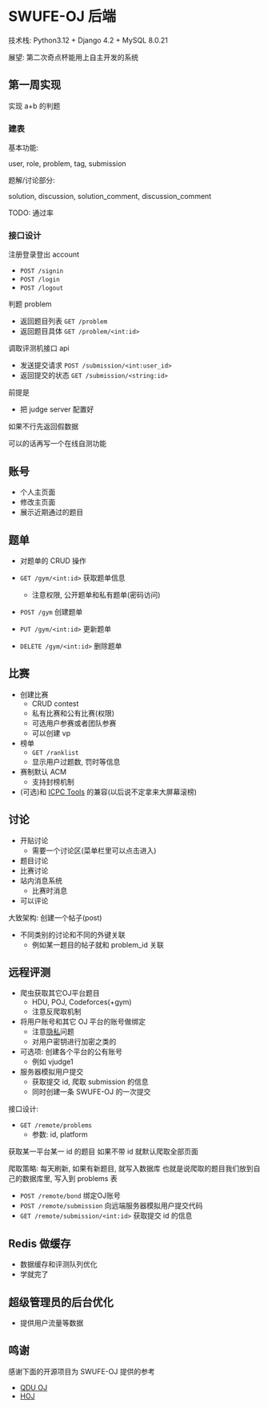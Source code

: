 # SWUFE-OJ 后端

技术栈: Python3.12 + Django 4.2 + MySQL 8.0.21

展望: 第二次奇点杯能用上自主开发的系统

## 第一周实现

实现 a+b 的判题

### 建表

基本功能:

user, role, problem, tag, submission

题解/讨论部分:

solution, discussion, solution_comment, discussion_comment

TODO: 通过率

### 接口设计

注册登录登出 account

- `POST /signin`
- `POST /login`
- `POST /logout`

判题 problem

- 返回题目列表 `GET /problem`
- 返回题目具体 `GET /problem/<int:id>`

调取评测机接口 api

- 发送提交请求 `POST /submission/<int:user_id>`
- 返回提交的状态 `GET /submission/<string:id>`

前提是

- 把 judge server 配置好

如果不行先返回假数据

可以的话再写一个在线自测功能

## 账号

- 个人主页面
- 修改主页面
- 展示近期通过的题目

## 题单

- 对题单的 CRUD 操作

- `GET /gym/<int:id>` 获取题单信息
  - 注意权限, 公开题单和私有题单(密码访问)
- `POST /gym` 创建题单
- `PUT /gym/<int:id>` 更新题单
- `DELETE /gym/<int:id>` 删除题单

## 比赛

- 创建比赛
  - CRUD contest
  - 私有比赛和公有比赛(权限)
  - 可选用户参赛或者团队参赛
  - 可以创建 vp
- 榜单
  - `GET /ranklist`
  - 显示用户过题数, 罚时等信息
- 赛制默认 ACM
  - 支持封榜机制
- (可选)和 [ICPC Tools](https://tools.icpc.global/) 的兼容(以后说不定拿来大屏幕滚榜)

## 讨论

- 开贴讨论
  - 需要一个讨论区(菜单栏里可以点击进入)
- 题目讨论
- 比赛讨论
- 站内消息系统
  - 比赛时消息
- 可以评论

大致架构: 创建一个帖子(post)

- 不同类别的讨论和不同的外键关联
  - 例如某一题目的帖子就和 problem_id 关联

## 远程评测

- 爬虫获取其它OJ平台题目
  - HDU, POJ, Codeforces(+gym)
  - 注意反爬取机制
- 将用户账号和其它 OJ 平台的账号做绑定
  - 注意[隐私](https://help.luogu.com.cn/manual/luogu/problem/remote-judge#%E9%9A%90%E7%A7%81%E6%94%BF%E7%AD%96)问题
  - 对用户密钥进行加密之类的
- 可选项: 创建各个平台的公有账号
  - 例如 vjudge1
- 服务器模拟用户提交
  - 获取提交 id, 爬取 submission 的信息
  - 同时创建一条 SWUFE-OJ 的一次提交

接口设计:

- `GET /remote/problems`
  - 参数: id, platform

获取某一平台某一 id 的题目
如果不带 id 就默认爬取全部页面

爬取策略: 每天刷新, 如果有新题目, 就写入数据库
也就是说爬取的题目我们放到自己的数据库里, 写入到 problems 表

- `POST /remote/bond` 绑定OJ账号
- `POST /remote/submission` 向远端服务器模拟用户提交代码
- `GET /remote/submission/<int:id>` 获取提交 id 的信息

## Redis 做缓存

- 数据缓存和评测队列优化
- 学就完了

## 超级管理员的后台优化

- 提供用户流量等数据

## 鸣谢

感谢下面的开源项目为 SWUFE-OJ 提供的参考

- [QDU OJ](https://github.com/QingdaoU/OnlineJudge)
- [HOJ](https://github.com/HimitZH/HOJ)
